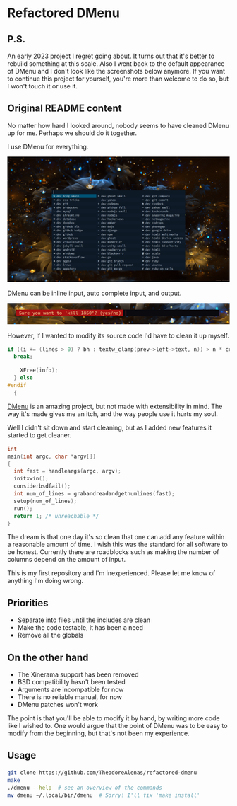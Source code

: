 # Refactored DMenu

## P.S.

An early 2023 project I regret going about.
It turns out that it's better to rebuild something at this scale.
Also I went back to the default appearance of DMenu
and I don't look like the screenshots below anymore.
If you want to continue this project for yourself,
you're more than welcome to do so,
but I won't touch it or use it.

## Original README content

No matter how hard I looked around,
nobody seems to have cleaned DMenu up for me.
Perhaps we should do it together.

I use DMenu for everything.

![image](glyph-dmenu.png)

DMenu can be inline input, auto complete input,
and output.

![image](confirm-dmenu.png)

However, if I wanted to modify its source code
I'd have to clean it up myself.

```c
if ((i += (lines > 0) ? bh : textw_clamp(prev->left->text, n)) > n * columns)
  break;
```

```c
    XFree(info);
  } else
#endif
  {
```

[DMenu](https://tools.suckless.org/dmenu/)
is an amazing project, but not made with
extensibility in mind. The way it's made
gives me an itch, and the way people use it
hurts my soul.

Well I didn't sit down and start cleaning,
but as I added new features
it started to get cleaner.

```c
int
main(int argc, char *argv[])
{
  int fast = handleargs(argc, argv);
  initxwin();
  considerbsdfail();
  int num_of_lines = grabandreadandgetnumlines(fast);
  setup(num_of_lines);
  run();
  return 1; /* unreachable */
}
```

The dream is that one day it's so clean that
one can add any feature within a reasonable
amount of time. I wish this was the standard
for all software to be honest. Currently there
are roadblocks such as making the number of
columns depend on the amount of input.

This is my first repository and I'm inexperienced.
Please let me know of anything I'm doing wrong.

## Priorities

- Separate into files until the includes are clean
- Make the code testable, it has been a need
- Remove all the globals

## On the other hand

- The Xinerama support has been removed
- BSD compatibility hasn't been tested
- Arguments are incompatible for now
- There is no reliable manual, for now
- DMenu patches won't work

The point is that you'll be able to modify it
by hand, by writing more code like I wished to.
One would argue that the point of DMenu was to be
easy to modify from the beginning,
but that's not been my experience.

## Usage

```sh
git clone https://github.com/TheodoreAlenas/refactored-dmenu
make
./dmenu --help  # see an overview of the commands
mv dmenu ~/.local/bin/dmenu  # Sorry! I'll fix 'make install'
```
